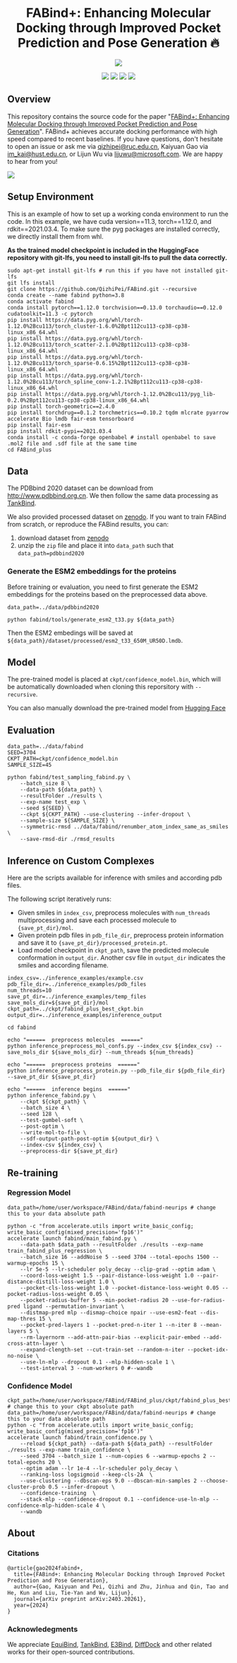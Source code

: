 <h1 align="center">
FABind+: Enhancing Molecular Docking through Improved Pocket Prediction and Pose Generation 🔥
</h1>

<div align="center">


[![](https://img.shields.io/badge/FABind+-arxiv2403.20261-red?style=plastic&logo=GitBook)](https://arxiv.org/abs/2403.20261)



[![](https://img.shields.io/badge/model-pink?style=plastic&logo=themodelsresource)](https://huggingface.co/KyGao/FABind_plus_model) 
[![](https://img.shields.io/badge/dataset-zenodo-orange?style=plastic&logo=zenodo)](https://zenodo.org/records/10021618)
[![](https://img.shields.io/badge/awesome-docking-orange?style=plastic&logo=awesomelists)](https://github.com/KyGao/awesome-docking/tree/main)
[![](https://img.shields.io/badge/PyTorch-1.12+-ee4c2c?logo=pytorch&logoColor=white)](https://pytorch.org/get-started/locally/)

</div>

## Overview
This repository contains the source code for the paper "[FABind+: Enhancing Molecular Docking through Improved Pocket Prediction and Pose Generation](https://arxiv.org/abs/2403.20261)". FABind+ achieves accurate docking performance with high speed compared to recent baselines. If you have questions, don't hesitate to open an issue or ask me via <qizhipei@ruc.edu.cn>, Kaiyuan Gao via <im_kai@hust.edu.cn>, or Lijun Wu via <lijuwu@microsoft.com>. We are happy to hear from you!

![](./imgs/pipeline.png)


## Setup Environment
This is an example of how to set up a working conda environment to run the code. In this example, we have cuda version==11.3, torch==1.12.0, and rdkit==2021.03.4. To make sure the pyg packages are installed correctly, we directly install them from whl.

**As the trained model checkpoint is included in the HuggingFace repository with git-lfs, you need to install git-lfs to pull the data correctly.**

```shell
sudo apt-get install git-lfs # run this if you have not installed git-lfs
git lfs install
git clone https://github.com/QizhiPei/FABind.git --recursive
conda create --name fabind python=3.8
conda activate fabind
conda install pytorch==1.12.0 torchvision==0.13.0 torchaudio==0.12.0 cudatoolkit=11.3 -c pytorch
pip install https://data.pyg.org/whl/torch-1.12.0%2Bcu113/torch_cluster-1.6.0%2Bpt112cu113-cp38-cp38-linux_x86_64.whl
pip install https://data.pyg.org/whl/torch-1.12.0%2Bcu113/torch_scatter-2.1.0%2Bpt112cu113-cp38-cp38-linux_x86_64.whl
pip install https://data.pyg.org/whl/torch-1.12.0%2Bcu113/torch_sparse-0.6.15%2Bpt112cu113-cp38-cp38-linux_x86_64.whl 
pip install https://data.pyg.org/whl/torch-1.12.0%2Bcu113/torch_spline_conv-1.2.1%2Bpt112cu113-cp38-cp38-linux_x86_64.whl
pip install https://data.pyg.org/whl/torch-1.12.0%2Bcu113/pyg_lib-0.2.0%2Bpt112cu113-cp38-cp38-linux_x86_64.whl
pip install torch-geometric==2.4.0
pip install torchdrug==0.1.2 torchmetrics==0.10.2 tqdm mlcrate pyarrow accelerate Bio lmdb fair-esm tensorboard
pip install fair-esm
pip install rdkit-pypi==2021.03.4
conda install -c conda-forge openbabel # install openbabel to save .mol2 file and .sdf file at the same time
cd FABind_plus
```

## Data
The PDBbind 2020 dataset can be download from http://www.pdbbind.org.cn. We then follow the same data processing as [TankBind](https://github.com/luwei0917/TankBind/blob/main/examples/construction_PDBbind_training_and_test_dataset.ipynb).

We also provided processed dataset on [zenodo](https://zenodo.org/records/10021618).
If you want to train FABind from scratch, or reproduce the FABind results, you can:
1. download dataset from [zenodo](https://zenodo.org/records/10021618)
2. unzip the `zip` file and place it into `data_path` such that `data_path=pdbbind2020`

### Generate the ESM2 embeddings for the proteins
Before training or evaluation, you need to first generate the ESM2 embeddings for the proteins based on the preprocessed data above.
```shell
data_path=../data/pdbbind2020

python fabind/tools/generate_esm2_t33.py ${data_path}
```
Then the ESM2 embedings will be saved at `${data_path}/dataset/processed/esm2_t33_650M_UR50D.lmdb`.

## Model
The pre-trained model is placed at `ckpt/confidence_model.bin`, which will be automatically downloaded when cloning this reporsitory with `--recursive`. 

You can also manually download the pre-trained model from [Hugging Face](https://huggingface.co/KyGao/FABind_plus_model)

## Evaluation
```shell
data_path=../data/fabind
SEED=3704
CKPT_PATH=ckpt/confidence_model.bin
SAMPLE_SIZE=45

python fabind/test_sampling_fabind.py \
    --batch_size 8 \
    --data-path ${data_path} \
    --resultFolder ./results \
    --exp-name test_exp \
    --seed ${SEED} \
    --ckpt ${CKPT_PATH} --use-clustering --infer-dropout \
    --sample-size ${SAMPLE_SIZE} \
    --symmetric-rmsd ../data/fabind/renumber_atom_index_same_as_smiles \
    --save-rmsd-dir ./rmsd_results
```

## Inference on Custom Complexes
Here are the scripts available for inference with smiles and according pdb files.

The following script iteratively runs:
- Given smiles in `index_csv`, preprocess molecules with `num_threads` multiprocessing and save each processed molecule to `{save_pt_dir}/mol`.
- Given protein pdb files in `pdb_file_dir`, preprocess protein information and save it to `{save_pt_dir}/processed_protein.pt`.
- Load model checkpoint in `ckpt_path`, save the predicted molecule conformation in `output_dir`. Another csv file in `output_dir` indicates the smiles and according filename.

```shell
index_csv=../inference_examples/example.csv
pdb_file_dir=../inference_examples/pdb_files
num_threads=10
save_pt_dir=../inference_examples/temp_files
save_mols_dir=${save_pt_dir}/mol
ckpt_path=../ckpt/fabind_plus_best_ckpt.bin
output_dir=../inference_examples/inference_output

cd fabind

echo "======  preprocess molecules  ======"
python inference_preprocess_mol_confs.py --index_csv ${index_csv} --save_mols_dir ${save_mols_dir} --num_threads ${num_threads}

echo "======  preprocess proteins  ======"
python inference_preprocess_protein.py --pdb_file_dir ${pdb_file_dir} --save_pt_dir ${save_pt_dir}

echo "======  inference begins  ======"
python inference_fabind.py \
    --ckpt ${ckpt_path} \
    --batch_size 4 \
    --seed 128 \
    --test-gumbel-soft \
    --post-optim \
    --write-mol-to-file \
    --sdf-output-path-post-optim ${output_dir} \
    --index-csv ${index_csv} \
    --preprocess-dir ${save_pt_dir}
```

## Re-training 
### Regression Model
```shell
data_path=/home/user/workspace/FABind/data/fabind-neurips # change this to your data absolute path

python -c "from accelerate.utils import write_basic_config; write_basic_config(mixed_precision='fp16')"
accelerate launch fabind/main_fabind.py \
    --data-path $data_path --resultFolder ./results --exp-name train_fabind_plus_regression \
    --batch_size 16 --addNoise 5 --seed 3704 --total-epochs 1500 --warmup-epochs 15 \
    --lr 5e-5 --lr-scheduler poly_decay --clip-grad --optim adam \
    --coord-loss-weight 1.5 --pair-distance-loss-weight 1.0 --pair-distance-distill-loss-weight 1.0 \
    --pocket-cls-loss-weight 1.0 --pocket-distance-loss-weight 0.05 --pocket-radius-loss-weight 0.05 \
    --pocket-radius-buffer 5 --min-pocket-radius 20 --use-for-radius-pred ligand --permutation-invariant \
    --distmap-pred mlp --dismap-choice npair --use-esm2-feat --dis-map-thres 15 \
    --pocket-pred-layers 1 --pocket-pred-n-iter 1 --n-iter 8 --mean-layers 5 \
    --rm-layernorm --add-attn-pair-bias --explicit-pair-embed --add-cross-attn-layer \
    --expand-clength-set --cut-train-set --random-n-iter --pocket-idx-no-noise \
    --use-ln-mlp --dropout 0.1 --mlp-hidden-scale 1 \
    --test-interval 3 --num-workers 0 #--wandb
```


### Confidence Model
```shell
ckpt_path=/home/user/workspace/FABind/FABind_plus/ckpt/fabind_plus_best_ckpt.bin # change this to your ckpt absolute path
data_path=/home/user/workspace/FABind/data/fabind-neurips # change this to your data absolute path 
python -c "from accelerate.utils import write_basic_config; write_basic_config(mixed_precision='fp16')"
accelerate launch fabind/train_confidence.py \
    --reload ${ckpt_path} --data-path ${data_path} --resultFolder ./results --exp-name train_confidence \
    --seed 3704 --batch_size 1 --num-copies 6 --warmup-epochs 2 --total-epochs 20 \
    --optim adam --lr 1e-4 --lr-scheduler poly_decay \
    --ranking-loss logsigmoid --keep-cls-2A  \
    --use-clustering --dbscan-eps 9.0 --dbscan-min-samples 2 --choose-cluster-prob 0.5 --infer-dropout \
    --confidence-training  \
    --stack-mlp --confidence-dropout 0.1 --confidence-use-ln-mlp --confidence-mlp-hidden-scale 4 \
    --wandb
```


## About
### Citations
```
@article{gao2024fabind+,
  title={FABind+: Enhancing Molecular Docking through Improved Pocket Prediction and Pose Generation},
  author={Gao, Kaiyuan and Pei, Qizhi and Zhu, Jinhua and Qin, Tao and He, Kun and Liu, Tie-Yan and Wu, Lijun},
  journal={arXiv preprint arXiv:2403.20261},
  year={2024}
}
```

### Acknowledegments
We appreciate [EquiBind](https://github.com/HannesStark/EquiBind), [TankBind](https://github.com/luwei0917/TankBind), [E3Bind](https://openreview.net/forum?id=sO1QiAftQFv), [DiffDock](https://github.com/gcorso/DiffDock) and other related works for their open-sourced contributions.
